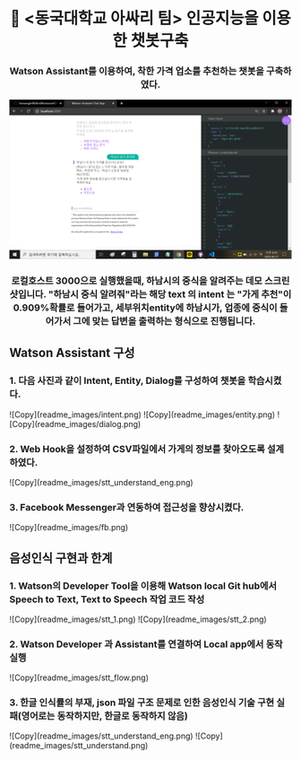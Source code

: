 <h1 align="center" style="border-bottom: none;">🚀 <동국대학교 아싸리 팀> 인공지능을 이용한 챗봇구축</h1>
<h3 align="center">Watson Assistant를 이용하여, 착한 가격 업소를 추천하는 챗봇을 구축하였다.</h3>

![Copy](readme_images/demo_screenshot.png)

<h3 align="center">로컬호스트 3000으로 실행했을때, 하남시의 중식을 알려주는 데모 스크린샷입니다.
"하남시 중식 알려줘"라는 해당 text 의 intent 는 "가게 추천"이 0.909%확률로 들어가고, 세부위치entity에 하남시가, 업종에 중식이 들어가서 그에 맞는 답변을 출력하는 형식으로 진행됩니다.</h3>

## Watson Assistant 구성

<h3 align="left">1. 다음 사진과 같이 Intent, Entity, Dialog를 구성하여 챗봇을 학습시켰다.</h3>
![Copy](readme_images/intent.png)
![Copy](readme_images/entity.png)
![Copy](readme_images/dialog.png)

<h3 align="left">2. Web Hook을 설정하여 CSV파일에서 가게의 정보를 찾아오도록 설계하였다.</h3>
![Copy](readme_images/stt_understand_eng.png)

<h3 align="left">3. Facebook Messenger과 연동하여 접근성을 향상시켰다.</h3>
![Copy](readme_images/fb.png)

## 음성인식 구현과 한계

<h3 align="left">1. Watson의 Developer Tool을 이용해 Watson local Git hub에서 Speech to Text, Text to Speech 작업 코드 작성</h3>
![Copy](readme_images/stt_1.png)
![Copy](readme_images/stt_2.png)
<h3 align="left">2. Watson Developer 과 Assistant를 연결하여 Local app에서 동작 실행</h3>
![Copy](readme_images/stt_flow.png)
<h3 align="left">3. 한글 인식률의 부재, json 파일 구조 문제로 인한 음성인식 기술 구현 실패(영어로는 동작하지만, 한글로 동작하지 않음)</h3>
![Copy](readme_images/stt_understand_eng.png)
![Copy](readme_images/stt_understand.png)